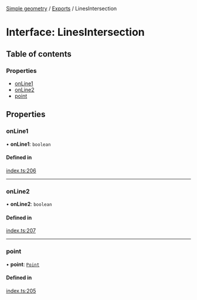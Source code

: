 [Simple geometry](../README.md) / [Exports](../modules.md) / LinesIntersection

# Interface: LinesIntersection

## Table of contents

### Properties

- [onLine1](LinesIntersection.md#online1)
- [onLine2](LinesIntersection.md#online2)
- [point](LinesIntersection.md#point)

## Properties

### onLine1

• **onLine1**: `boolean`

#### Defined in

[index.ts:206](https://github.com/RodionNikolaev/simple-geometry/blob/a2a583f/src/index.ts#L206)

___

### onLine2

• **onLine2**: `boolean`

#### Defined in

[index.ts:207](https://github.com/RodionNikolaev/simple-geometry/blob/a2a583f/src/index.ts#L207)

___

### point

• **point**: [`Point`](../classes/Point.md)

#### Defined in

[index.ts:205](https://github.com/RodionNikolaev/simple-geometry/blob/a2a583f/src/index.ts#L205)
